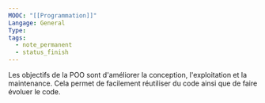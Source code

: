 ```yaml
---
MOOC: "[[Programmation]]"
Langage: General
Type: 
tags:
  - note_permanent
  - status_finish
---
```

Les objectifs de la POO sont d'améliorer la conception, l'exploitation et la maintenance. Cela permet de facilement réutiliser du code ainsi que de faire évoluer le code.